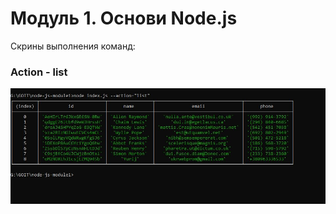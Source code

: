 # Модуль 1. Основи Node.js

Скрины выполнения команд:

### Action - list
![action - list](https://github.com/ukrwebprom/Node-js-module1/blob/main/assets/list.JPG)

